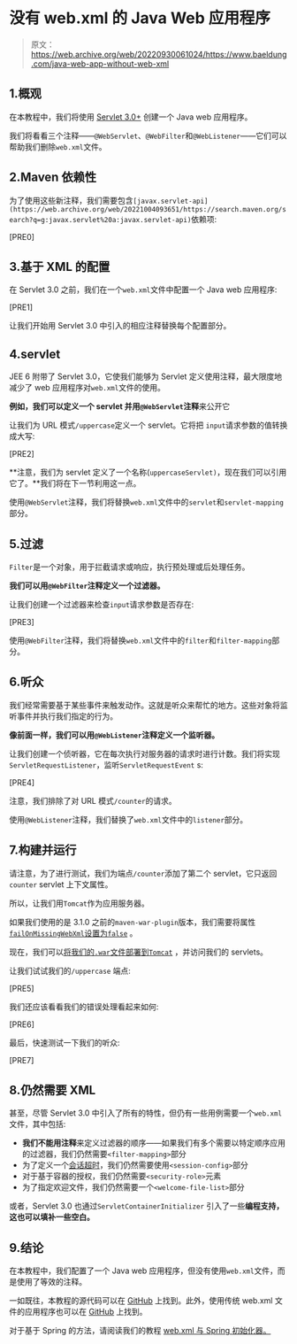 # 没有 web.xml 的 Java Web 应用程序

> 原文：<https://web.archive.org/web/20220930061024/https://www.baeldung.com/java-web-app-without-web-xml>

## 1.概观

在本教程中，我们将使用 [Servlet 3.0+](https://web.archive.org/web/20221004093651/https://tomcat.apache.org/tomcat-7.0-doc/servletapi/index.html) 创建一个 Java web 应用程序。

我们将看看三个注释——`@WebServlet`、`@WebFilter`和`@WebListener`——它们可以帮助我们删除`web.xml`文件。

## 2.Maven 依赖性

为了使用这些新注释，我们需要包含`[javax.servlet-api](https://web.archive.org/web/20221004093651/https://search.maven.org/search?q=g:javax.servlet%20a:javax.servlet-api)`依赖项:

[PRE0]

## 3.基于 XML 的配置

在 Servlet 3.0 之前，我们在一个`web.xml`文件中配置一个 Java web 应用程序:

[PRE1]

让我们开始用 Servlet 3.0 中引入的相应注释替换每个配置部分。

## 4.servlet

JEE 6 附带了 Servlet 3.0，它使我们能够为 Servlet 定义使用注释，最大限度地减少了 web 应用程序对`web.xml`文件的使用。

**例如，我们可以定义一个 servlet 并用`@WebServlet`注释**来公开它

让我们为 URL 模式`/uppercase`定义一个 servlet。它将把 `input`请求参数的值转换成大写:

[PRE2]

**注意，我们为 servlet 定义了一个名称(`uppercaseServlet)`，现在我们可以引用它了。**我们将在下一节利用这一点。

使用`@WebServlet`注释，我们将替换`web.xml`文件中的`servlet`和`servlet-mapping`部分。

## 5.过滤

`Filter`是一个对象，用于拦截请求或响应，执行预处理或后处理任务。

**我们可以用`@WebFilter`注释定义一个过滤器。**

让我们创建一个过滤器来检查`input`请求参数是否存在:

[PRE3]

使用`@WebFilter`注释，我们将替换`web.xml`文件中的`filter`和`filter-mapping`部分。

## 6.听众

我们经常需要基于某些事件来触发动作。这就是听众来帮忙的地方。这些对象将监听事件并执行我们指定的行为。

**像前面一样，我们可以用`@WebListener`注释定义一个监听器。**

让我们创建一个侦听器，它在每次执行对服务器的请求时进行计数。我们将实现`ServletRequestListener`，监听`ServletRequestEvent` s:

[PRE4]

注意，我们排除了对 URL 模式`/counter`的请求。

使用`@WebListener`注释，我们替换了`web.xml`文件中的`listener`部分。

## 7.构建并运行

请注意，为了进行测试，我们为端点`/counter`添加了第二个 servlet，它只返回`counter` servlet 上下文属性。

所以，让我们用`Tomcat`作为应用服务器。

如果我们使用的是 3.1.0 之前的`maven-war-plugin`版本，我们需要将属性 [`failOnMissingWebXml`设置为`false`](/web/20221004093651/https://www.baeldung.com/eclipse-error-web-xml-missing) 。

现在，我们可以[将我们的`.war`文件部署到`Tomcat`](/web/20221004093651/https://www.baeldung.com/tomcat-deploy-war) ，并访问我们的 servlets。

让我们试试我们的`/uppercase` 端点:

[PRE5]

我们还应该看看我们的错误处理看起来如何:

[PRE6]

最后，快速测试一下我们的听众:

[PRE7]

## 8.仍然需要 XML

甚至，尽管 Servlet 3.0 中引入了所有的特性，但仍有一些用例需要一个`web.xml`文件，其中包括:

*   **我们不能用注释**来定义过滤器的顺序——如果我们有多个需要以特定顺序应用的过滤器，我们仍然需要`<filter-mapping>`部分
*   为了定义一个[会话超时](/web/20221004093651/https://www.baeldung.com/servlet-session-timeout)，我们仍然需要使用`<session-config>`部分
*   对于基于容器的授权，我们仍然需要`<security-role>`元素
*   为了指定欢迎文件，我们仍然需要一个`<welcome-file-list>`部分

或者，Servlet 3.0 也通过`ServletContainerInitializer` 引入了一些**编程支持，这也可以填补一些空白。**

## 9.结论

在本教程中，我们配置了一个 Java web 应用程序，但没有使用`web.xml`文件，而是使用了等效的注释。

一如既往，本教程的源代码可以在 [GitHub](https://web.archive.org/web/20221004093651/https://github.com/eugenp/tutorials/tree/master/spring-web-modules/spring-mvc-java) 上找到。此外，使用传统 web.xml 文件的应用程序也可以在 [GitHub](https://web.archive.org/web/20221004093651/https://github.com/eugenp/tutorials/tree/master/spring-web-modules/spring-mvc-xml) 上找到。

对于基于 Spring 的方法，请阅读我们的教程 [web.xml 与 Spring 初始化器。](/web/20221004093651/https://www.baeldung.com/spring-xml-vs-java-config)